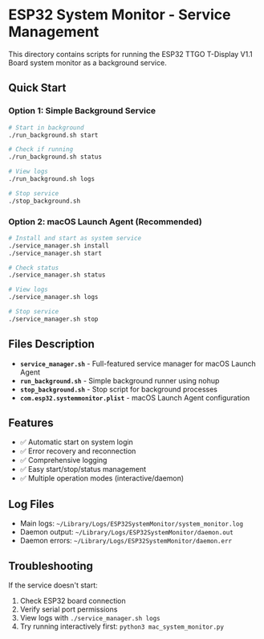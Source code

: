 # ESP32 System Monitor - Service Management

This directory contains scripts for running the ESP32 TTGO T-Display V1.1 Board system monitor as a background service.

## Quick Start

### Option 1: Simple Background Service
```bash
# Start in background
./run_background.sh start

# Check if running
./run_background.sh status

# View logs
./run_background.sh logs

# Stop service
./stop_background.sh
```

### Option 2: macOS Launch Agent (Recommended)
```bash
# Install and start as system service
./service_manager.sh install
./service_manager.sh start

# Check status
./service_manager.sh status

# View logs
./service_manager.sh logs

# Stop service
./service_manager.sh stop
```

## Files Description

- **`service_manager.sh`** - Full-featured service manager for macOS Launch Agent
- **`run_background.sh`** - Simple background runner using nohup
- **`stop_background.sh`** - Stop script for background processes
- **`com.esp32.systemmonitor.plist`** - macOS Launch Agent configuration

## Features

- ✅ Automatic start on system login
- ✅ Error recovery and reconnection
- ✅ Comprehensive logging
- ✅ Easy start/stop/status management
- ✅ Multiple operation modes (interactive/daemon)

## Log Files

- Main logs: `~/Library/Logs/ESP32SystemMonitor/system_monitor.log`
- Daemon output: `~/Library/Logs/ESP32SystemMonitor/daemon.out`
- Daemon errors: `~/Library/Logs/ESP32SystemMonitor/daemon.err`

## Troubleshooting

If the service doesn't start:
1. Check ESP32 board connection
2. Verify serial port permissions
3. View logs with `./service_manager.sh logs`
4. Try running interactively first: `python3 mac_system_monitor.py`
